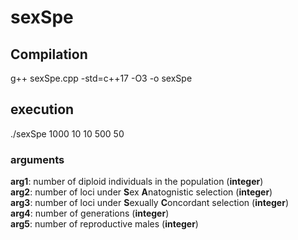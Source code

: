 # sexSpe  
## Compilation  
g++ sexSpe.cpp -std=c++17 -O3 -o sexSpe  
  
## execution  
./sexSpe 1000 10 10 500 50  

### arguments   
**arg1**: number of diploid individuals in the population (__integer__)  
**arg2**: number of loci under **S**ex **A**natognistic selection (__integer__)  
**arg3**: number of loci under **S**exually **C**oncordant selection (__integer__)  
**arg4**: number of generations (__integer__)  
**arg5**: number of reproductive males (__integer__)   

